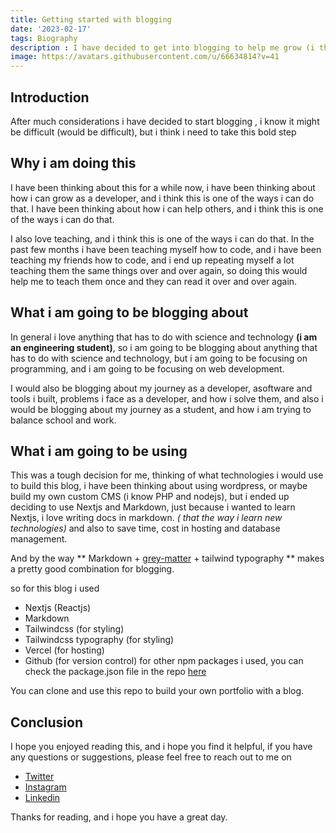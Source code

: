 ```yaml
---
title: Getting started with blogging
date: '2023-02-17'
tags: Biography
description : I have decided to get into blogging to help me grow (i think!).
image: https://avatars.githubusercontent.com/u/66634814?v=41
---
```


## Introduction

After much considerations i have decided to start blogging , i know it might be difficult (would be difficult), but i think i need to take this bold step

## Why i am doing this

I have been thinking about this for a while now, i have been thinking about how i can grow as a developer, and i think this is one of the ways i can do that. I have been thinking about how i can help others, and i think this is one of the ways i can do that. 

I also love teaching, and i think this is one of the ways i can do that. In the past few months i have been teaching myself how to code, and i have been teaching my friends how to code, and i end up repeating myself a lot teaching them the same things over and over again, so doing this would help me to teach them once and they can read it over and over again.

## What i am going to be blogging about
In general i love anything that has to do with science and technology **(i am an engineering student)**, so i am going to be blogging about anything that has to do with science and technology, but i am going to be focusing on programming, and i am going to be focusing on web development.

I would also be blogging about my journey as a developer, asoftware and tools i built, problems i face as a developer, and how i solve them, and also i would be blogging about my journey as a student, and how i am trying to balance school and work.



## What i am going to be using
This was a tough decision for me, thinking of what technologies i would use to build this blog, i have been thinking about using wordpress, or maybe build my own custom CMS (i know PHP and nodejs), but i ended up deciding to use Nextjs and Markdown, just because i wanted to learn Nextjs,  i love writing docs in markdown. *( that the way i learn new technologies)* and also to save time, cost in hosting and database management.

And by the way ** Markdown + [grey-matter](https://www.npmjs.com/package/gray-matter) + tailwind typography ** makes a pretty good combination for blogging.

so for this blog i used
- Nextjs (Reactjs)
- Markdown
- Tailwindcss (for styling) 
- Tailwindcss typography (for styling)
- Vercel (for hosting)
- Github (for version control)
for other npm packages i used, you can check the package.json file in the repo [here](https://github.com/codad5/portfolio2/blob/master/package.json)

You can clone and use this repo to build your own portfolio with a blog.

## Conclusion
I hope you enjoyed reading this, and i hope you find it helpful, if you have any questions or suggestions, please feel free to reach out to me on 
- [Twitter](https://twitter.com/codad5_)
- [Instagram](https://instagram.com/codad5_)
- [Linkedin](https://linkedin.com/in/chibueze-aniezeofor)

Thanks for reading, and i hope you have a great day.

